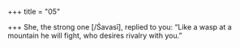 +++
title = "05"

+++
She, the strong one [/Śavasī], replied to you: “Like a wasp at a mountain  he will fight,
who desires rivalry with you.”